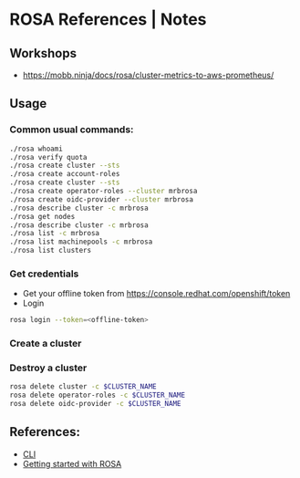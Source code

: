 # ROSA References | Notes

## Workshops

- https://mobb.ninja/docs/rosa/cluster-metrics-to-aws-prometheus/

## Usage

### Common usual commands:

```bash
./rosa whoami
./rosa verify quota
./rosa create cluster --sts
./rosa create account-roles
./rosa create cluster --sts
./rosa create operator-roles --cluster mrbrosa
./rosa create oidc-provider --cluster mrbrosa
./rosa describe cluster -c mrbrosa
./rosa get nodes
./rosa describe cluster -c mrbrosa
./rosa list -c mrbrosa
./rosa list machinepools -c mrbrosa
./rosa list clusters
```

### Get credentials

<todo>

- Get your offline token from https://console.redhat.com/openshift/token
- Login
```bash
rosa login --token=<offline-token>
```

### Create a cluster

<todo>

### Destroy a cluster

```bash
rosa delete cluster -c $CLUSTER_NAME
rosa delete operator-roles -c $CLUSTER_NAME
rosa delete oidc-provider -c $CLUSTER_NAME
```

## References:

- [CLI](https://docs.openshift.com/rosa/rosa_cli/rosa-get-started-cli.html)
- [Getting started with ROSA](https://docs.openshift.com/rosa/rosa_install_access_delete_clusters/rosa-sts-creating-a-cluster-quickly.html)
